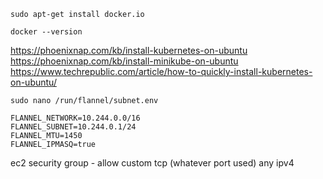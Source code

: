 `sudo apt-get install docker.io`

`docker --version`

https://phoenixnap.com/kb/install-kubernetes-on-ubuntu
https://phoenixnap.com/kb/install-minikube-on-ubuntu
https://www.techrepublic.com/article/how-to-quickly-install-kubernetes-on-ubuntu/

`sudo nano /run/flannel/subnet.env`

```
FLANNEL_NETWORK=10.244.0.0/16
FLANNEL_SUBNET=10.244.0.1/24
FLANNEL_MTU=1450
FLANNEL_IPMASQ=true
```

ec2 security group - allow custom tcp (whatever port used) any ipv4
